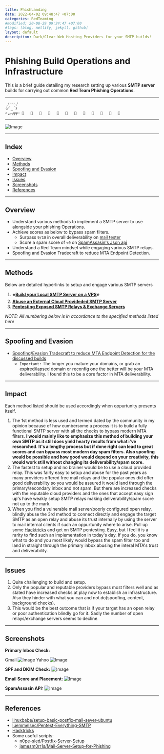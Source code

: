 ```yaml
---
title: PhishLanding
date: 2022-04-02 09:48:47 +07:00
categories: RedTeaming
#modified: 20-08-29 09:24:47 +07:00
#tags: [blog, netlify, jekyll, github]
layout: default
description: Dark/Clear Web Hosting Providers for your SMTP builds!
---
```


# Phishing Build Operations and Infrastructure


This is a brief guide detailing my research setting up various **SMTP server** builds for carrying out common **Red Team Phishing Operations**.

_________________________________________________________________________________________________

  ```python
   /~~~/
  (҂`_´)        
  <,︻╦╤─ 📧   📧   📧   📧   📧   📧   📧   📧   📧   📧   📧   📧
  ```

_________________________________________________________________________________________________

  ![Image](https://raw.githubusercontent.com/m3rcer/m3rcer.github.io/master/_posts/redteaming/PhishOPS/images/postfix_install_34.png)

_________________________________________________________________________________________________

## Index 

- [Overview](#overview)
- [Methods](#methods)
- [Spoofing and Evasion](#spoofing-and-evasion)
- [Impact](#impact)
- [Issues](#issues)
- [Screenshots](#screenshots)
- [References](#references)

_________________________________________________________________________________________________

## Overview

* Understand various methods to implement a SMTP server to use alongside your phishing Operations.
* Achieve scores as below to bypass spam filters.
  - Surpass `9/10` in overall deliverability on [mail tester](https://mail-tester.com)
  - Score a spam score of `<0` on [SpamAssasin's Json api](https://spamcheck.postmarkapp.com/)
* Understand a Red Team mindset while engaging various SMTP relays.
* Spoofing and Evasion Tradecraft to reduce MTA Endpoint Detection.

_________________________________________________________________________________________________


## Methods

Below are detailed hyperlinks to setup and engage various SMTP servers

1. __⭐[Build your Local SMTP Server on a VPS](/permalinks/PhishOPS/localsmtp)⭐__
2. __[Abuse an External Cloud Provideded SMTP Server](/permalinks/PhishOPS/Cloudsmtp)__
3. __[Pentesting Exposed SMTP Relays & Exchange Servers](/permalinks/PhishOPS/directsmtp)__

*NOTE: All numbering below is in accordance to the specified methods listed here*

_________________________________________________________________________________________________

## Spoofing and Evasion

- [Spoofing/Evasion Tradecraft to reduce MTA Endpoint Detection for the discussed builds](/permalinks/PhishOPS/PhishNSpoof)
  - `Important:` The longer you mature your domains, or grab an expired/lapsed domain or reconfig one the better will be your MTA deliverability. I found this to be a core factor in MTA deliverability.

_________________________________________________________________________________________________

## Impact

Each method listed should be used accordingly when oppurtunity presents itself.
  1. The 1st method is less used and termed dated by the community in my opinion because of how cumbersome a process it is to build a fully functional SMTP server with all the checks to bypass modern MTA filters. 
  **I would mainly like to emphasize this method of building your own SMTP as it still does yield hearty results from what i've researched. It's a lengthy process but if done right can lead to great scores and can bypass most modern day spam filters. Also spoofing  would be possible and how good would depend on your creativity, this would work still without changing its deliverability/spam score.** 
  2. The fastest to setup and no brainer would be to use a cloud provided relay. This was fairly easy to setup and abuse for the past years as many providers offered free mail relays and the popular ones did offer good deliverability so you would be assured it would land through the primary/secondary inbox and not spam. But there are increased checks with the reputable cloud providers and the ones that accept easy sign up's have weakly setup SMTP relays making deliverability/spam score not up to the mark.
  3. When you find a vulnerable mail server/poorly configured open relay, blindly abuse the 3rd method to connect directly and engage the target SMTP as an open relay and abuse its trust internally by using the server to mail internal clients if such an oppurtunity where to arise. Pull up some [Hacktricks](https://book.hacktricks.xyz/pentesting/pentesting-smtp) and get on SMTP pentesting.
  Easy, but I feel it is a rarity to find such an implementation in today's day. If you do, you know what to do and you most likely would bypass the spam filter too and land in straight through the primary inbox abusing the interal MTA's trust and deliverability.

_________________________________________________________________________________________________

## Issues

1. Quite challenging to build and setup. 
2. Only the popular and reputable providers bypass most filters well and as stated have increased checks at play now to establish an infrastructure. Also they hinder with what you can and not do(spoofing, content, background checks).
3. This would be the best outcome that is if your target has an open relay or poor authentication blindly go for it. Sadly the number of open relays/exchange servers seems to decline.

_________________________________________________________________________________________________

## Screenshots

**Primary Inbox Check:**
  
  Gmail
  ![Image](https://raw.githubusercontent.com/m3rcer/m3rcer.github.io/master/_posts/redteaming/PhishOPS/images/postfix_install_36.png)
  Yahoo
  ![Image](https://raw.githubusercontent.com/m3rcer/m3rcer.github.io/master/_posts/redteaming/PhishOPS/images/postfix_install_37.png)

**SPF and DKIM Check:**
  ![Image](https://raw.githubusercontent.com/m3rcer/m3rcer.github.io/master/_posts/redteaming/PhishOPS/images/postfix_install_33.png)

**Email Score and Placement:**
  ![Image](https://raw.githubusercontent.com/m3rcer/m3rcer.github.io/master/_posts/redteaming/PhishOPS/images/postfix_install_34.png)

**SpamAssasin API:**
  ![Image](https://raw.githubusercontent.com/m3rcer/m3rcer.github.io/master/_posts/redteaming/PhishOPS/images/postfix_install_35.png)


_________________________________________________________________________________________________

## References

- [linuxbabe/setup-basic-postfix-mail-sever-ubuntu](https://www.linuxbabe.com/mail-server/setup-basic-postfix-mail-sever-ubuntu)
- [luemmelsec/Pentest-Everything-SMTP](https://luemmelsec.github.io/Pentest-Everything-SMTP/)
- [Hacktricks](https://book.hacktricks.xyz/pentesting/pentesting-smtp)
- Some useful scripts:
  - [n0pe-sled/Postfix-Server-Setup](https://github.com/n0pe-sled/Postfix-Server-Setup/blob/master/ServerSetup.sh) 
  - [jamesm0rr1s/Mail-Server-Setup-for-Phishing](https://github.com/jamesm0rr1s/Mail-Server-Setup-for-Phishing)

